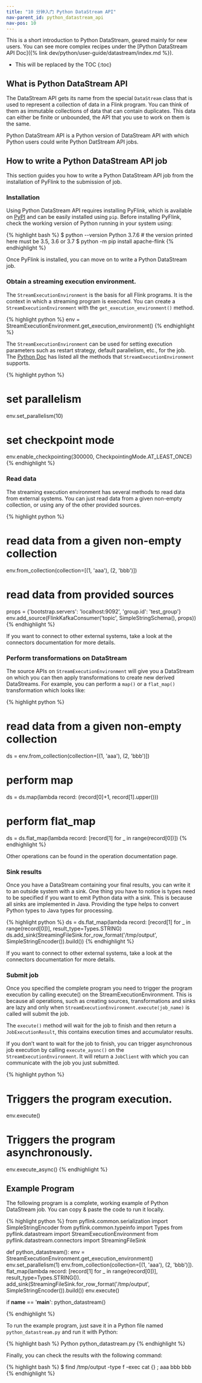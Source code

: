 ```yaml
---
title: "10 分钟入门 Python DataStream API"
nav-parent_id: python_datastream_api
nav-pos: 10
---
```

<!--
Licensed to the Apache Software Foundation (ASF) under one
or more contributor license agreements.  See the NOTICE file
distributed with this work for additional information
regarding copyright ownership.  The ASF licenses this file
to you under the Apache License, Version 2.0 (the
"License"); you may not use this file except in compliance
with the License.  You may obtain a copy of the License at

  http://www.apache.org/licenses/LICENSE-2.0

Unless required by applicable law or agreed to in writing,
software distributed under the License is distributed on an
"AS IS" BASIS, WITHOUT WARRANTIES OR CONDITIONS OF ANY
KIND, either express or implied.  See the License for the
specific language governing permissions and limitations
under the License.
-->

This is a short introduction to Python DataStream, geared mainly for new users. You can see more complex recipes under the [Python DataStream API Doc]({% link dev/python/user-guide/datastream/index.md %}).

* This will be replaced by the TOC
{:toc}


## What is Python DataStream API

The DataStream API gets its name from the special `DataStream` class that is used to represent a collection of data in a Flink program. 
You can think of them as immutable collections of data that can contain duplicates. 
This data can either be finite or unbounded, the API that you use to work on them is the same.

Python DataStream API is a Python version of DataStream API with which Python users could write Python DatStream API jobs. 

## How to write a Python DataStream API job

This section guides you how to write a Python DataStream API job from the installation of PyFlink to the submission of job.

### Installation

Using Python DataStream API requires installing PyFlink, which is available on [PyPI](https://pypi.org/project/apache-flink/) and can be easily installed using `pip`. Before installing PyFlink, check the working version of Python running in your system using:

{% highlight bash %}
$ python --version
Python 3.7.6  # the version printed here must be 3.5, 3.6 or 3.7
$ python -m pip install apache-flink
{% endhighlight %}

Once PyFlink is installed, you can move on to write a Python DataStream job.

### Obtain a streaming execution environment.

The `StreamExecutionEnvironment` is the basis for all Flink programs. It is the context in which a streaming program is executed. 
You can create a `StreamExecutionEnvironment` with the `get_execution_environment()` method.

{% highlight python %}
env = StreamExecutionEnvironment.get_execution_environment()
{% endhighlight %}

The `StreamExecutionEnvironment` can be used for setting execution parameters such as restart strategy, default parallelism, etc., for the job.
The [Python Doc](https://ci.apache.org/projects/flink/flink-docs-master/api/python/pyflink.datastream.html#pyflink.datastream.StreamExecutionEnvironment) has listed all the methods that `StreamExecutionEnvironment` supports. 

{% highlight python %}
# set parallelism
env.set_parallelism(10)
# set checkpoint mode
env.enable_checkpointing(300000, CheckpointingMode.AT_LEAST_ONCE)
{% endhighlight %}

### Read data

The streaming execution environment has several methods to read data from external systems. You can just read data from a given non-empty collection,
or using any of the other provided sources. 

{% highlight python %}
# read data from a given non-empty collection
env.from_collection(collection=[(1, 'aaa'), (2, 'bbb')])

# read data from provided sources
props = {'bootstrap.servers': 'localhost:9092', 'group.id': 'test_group'}
env.add_source(FlinkKafkaConsumer('topic', SimpleStringSchema(), props))
{% endhighlight %}

If you want to connect to other external systems, take a look at the connectors documentation for more details.

### Perform transformations on DataStream

The source APIs on `StreamExecutionEnvironment` will give you a DataStream on which you can then apply transformations to create new derived DataStreams.
For example, you can perform a `map()` or a `flat_map()` transformation which looks like:

{% highlight python %}
# read data from a given non-empty collection
ds = env.from_collection(collection=[(1, 'aaa'), (2, 'bbb')])

# perform map
ds = ds.map(lambda record: (record[0]+1, record[1].upper()))
# perform flat_map
ds = ds.flat_map(lambda record: [record[1] for _ in range(record[0])])
{% endhighlight %}

Other operations can be found in the operation documentation page. 

### Sink results

Once you have a DataStream containing your final results, you can write it to an outside system with a sink.
One thing you have to notice is types need to be specified if you want to emit Python data with a sink.
This is because all sinks are implemented in Java. Providing the type helps to convert Python types to Java types for processing.

{% highlight python %}
ds = ds.flat_map(lambda record: [record[1] for _ in range(record[0])], result_type=Types.STRING)
ds.add_sink(StreamingFileSink.for_row_format('/tmp/output', SimpleStringEncoder()).build())
{% endhighlight %}

If you want to connect to other external systems, take a look at the connectors documentation for more details.

### Submit job

Once you specified the complete program you need to trigger the program execution by calling execute() on the StreamExecutionEnvironment. 
This is because all operations, such as creating sources, transformations and sinks are lazy and only when `StreamExecutionEnvironment.execute(job_name)` is called will submit the job.

The `execute()` method will wait for the job to finish and then return a `JobExecutionResult`, this contains execution times and accumulator results.

If you don’t want to wait for the job to finish, you can trigger asynchronous job execution by calling `execute_aysnc()` on the `StreamExecutionEnvironment`. It will return a `JobClient` with which you can communicate with the job you just submitted.

{% highlight python %}
# Triggers the program execution.
env.execute()

# Triggers the program asynchronously.
env.execute_async()
{% endhighlight %}


## Example Program

The following program is a complete, working example of Python DataStream job. You can copy & paste the code to run it locally.

{% highlight python %}
from pyflink.common.serialization import SimpleStringEncoder
from pyflink.common.typeinfo import Types
from pyflink.datastream import StreamExecutionEnvironment
from pyflink.datastream.connectors import StreamingFileSink


def python_datastream():
    env = StreamExecutionEnvironment.get_execution_environment()
    env.set_parallelism(1)
    env.from_collection(collection=[(1, 'aaa'), (2, 'bbb')]).\
        flat_map(lambda record: [record[1] for _ in range(record[0])], result_type=Types.STRING()).\
        add_sink(StreamingFileSink.for_row_format('/tmp/output', SimpleStringEncoder()).build())
    env.execute()


if __name__ == '__main__':
    python_datastream()

{% endhighlight %}

To run the example program, just save it in a Python file named `python_datastream.py` and run it with Python:

{% highlight bash %}
Python python_datastream.py
{% endhighlight %}

Finally, you can check the results with the following command:

{% highlight bash %}
$ find /tmp/output -type f -exec cat {} \;
aaa
bbb
bbb
{% endhighlight %}
